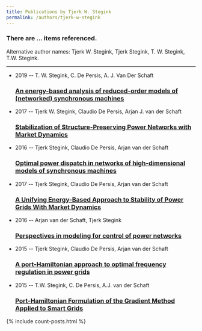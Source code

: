 ```yaml
---
title: Publications by Tjerk W. Stegink
permalink: /authors/tjerk-w-stegink
---
```


<h3 id="number-posts">There are ... items referenced.</h3>
<p id='info-authors'>Alternative author names: Tjerk W. Stegink, Tjerk Stegink, T. W. Stegink, T.W. Stegink.</p>
<hr />
<ul class="post-list">
<li><span class='post-meta'>2019 -- T. W. Stegink, C. De Persis, A. J. Van Der Schaft</span><h3><a class='post-link' href="{{ site.baseurl }}/an-energy-based-analysis-of-reduced-order-models-of-networked-synchronous-machines">An energy-based analysis of reduced-order models of (networked) synchronous machines</a></h3></li>
<li><span class='post-meta'>2017 -- Tjerk W. Stegink, Claudio De Persis, Arjan J. van der Schaft</span><h3><a class='post-link' href="{{ site.baseurl }}/stabilization-of-structure-preserving-power-networks-with-market-dynamics">Stabilization of Structure-Preserving Power Networks with Market Dynamics</a></h3></li>
<li><span class='post-meta'>2016 -- Tjerk Stegink, Claudio De Persis, Arjan van der Schaft</span><h3><a class='post-link' href="{{ site.baseurl }}/optimal-power-dispatch-in-networks-of-high-dimensional-models-of-synchronous-machines">Optimal power dispatch in networks of high-dimensional models of synchronous machines</a></h3></li>
<li><span class='post-meta'>2017 -- Tjerk Stegink, Claudio De Persis, Arjan van der Schaft</span><h3><a class='post-link' href="{{ site.baseurl }}/a-unifying-energy-based-approach-to-stability-of-power-grids-with-market-dynamics">A Unifying Energy-Based Approach to Stability of Power Grids With Market Dynamics</a></h3></li>
<li><span class='post-meta'>2016 -- Arjan van der Schaft, Tjerk Stegink</span><h3><a class='post-link' href="{{ site.baseurl }}/perspectives-in-modeling-for-control-of-power-networks">Perspectives in modeling for control of power networks</a></h3></li>
<li><span class='post-meta'>2015 -- Tjerk Stegink, Claudio De Persis, Arjan van der Schaft</span><h3><a class='post-link' href="{{ site.baseurl }}/a-port-hamiltonian-approach-to-optimal-frequency-regulation-in-power-grids">A port-Hamiltonian approach to optimal frequency regulation in power grids</a></h3></li>
<li><span class='post-meta'>2015 -- T.W. Stegink, C. De Persis, A.J. van der Schaft</span><h3><a class='post-link' href="{{ site.baseurl }}/port-hamiltonian-formulation-of-the-gradient-method-applied-to-smart-grids">Port-Hamiltonian Formulation of the Gradient Method Applied to Smart Grids</a></h3></li>

</ul>
{% include count-posts.html %}
